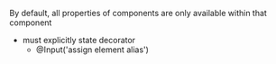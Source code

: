 By default, all properties of components are only available within that component
- must explicitly state decorator 
  - @Input('assign element alias')
